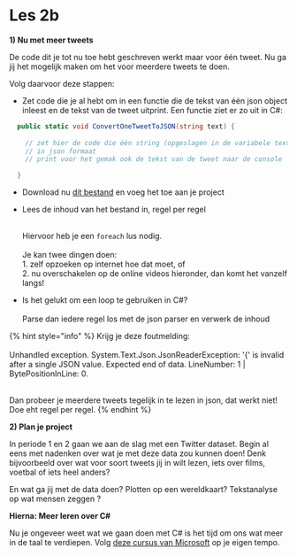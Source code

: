 # Les 2b

**1) Nu met meer tweets**

De code dit je tot nu toe hebt geschreven werkt maar voor één tweet. Nu ga jij het mogelijk maken om het voor meerdere tweets te doen.&#x20;

Volg daarvoor deze stappen:

* Zet code die je al hebt om in een functie die de tekst van één json object inleest en de tekst van de tweet uitprint. Een functie ziet er zo uit in C#:

```csharp
  public static void ConvertOneTweetToJSON(string text) {
   
    // zet hier de code die één string (opgeslagen in de variabele text) omzet 
    // in json formaat 
    // print voor het gemak ook de tekst van de tweet naar de console

  }
```

* Download nu [dit bestand](https://www.dropbox.com/s/5b9fj0v5by0reu9/tweets.json?dl=0) en voeg het toe aan je project
*   Lees de inhoud van het bestand in, regel per regel

    \
    Hiervoor heb je een `foreach` lus nodig. \
    \
    Je kan twee dingen doen: \
    &#x20;    1\. zelf opzoeken op internet hoe dat moet, of\
    &#x20;    2\. nu overschakelen op de online videos hieronder, dan komt het vanzelf langs!
* Is het gelukt om een loop te gebruiken in C#?\
  \
  Parse dan iedere regel los met de json parser en verwerk de inhoud

{% hint style="info" %}
Krijg je deze foutmelding:\
\
Unhandled exception. System.Text.Json.JsonReaderException: '{' is invalid after a single JSON value. Expected end of data. LineNumber: 1 | BytePositionInLine: 0.

\
Dan probeer je meerdere tweets tegelijk in te lezen in json, dat werkt niet! Doe eht regel per regel.
{% endhint %}

**2) Plan je project**

In periode 1 en 2 gaan we aan de slag met een Twitter dataset. Begin al eens met nadenken over wat je met deze data zou kunnen doen! Denk bijvoorbeeld over wat voor soort tweets jij in wilt lezen, iets over films, voetbal of iets heel anders?&#x20;

En wat ga jij met de data doen? Plotten op een wereldkaart? Tekstanalyse op wat mensen zeggen ?

**Hierna: Meer leren over C#**

Nu je ongeveer weet wat we gaan doen met C# is het tijd om ons wat meer in de taal te verdiepen. Volg [deze cursus van Microsoft](https://docs.microsoft.com/nl-nl/learn/paths/csharp-first-steps/?WT.mc\_id=dotnet-35129-website\&ns-enrollment-type=Collection\&ns-enrollment-id=yz26f8y64n7k07) op je eigen tempo.



